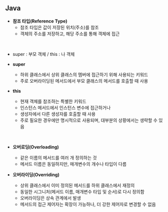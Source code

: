 ## Java

- **참조 타입(Reference Type)**
  - 참조 타입은 값이 저장된 위치(주소)를 참조
  - 객체의 주소를 저장하고, 해당 주소를 통해 객체에 접근

<br>

- super : 부모 객체 / this : 나 객체
- **super** 
  - 하위 클래스에서 상위 클래스의 멤버에 접근하기 위해 사용되는 키워드
  - 주로 오버라이딩된 메서드에서 부모 클래스의 메서드를 호출할 때 사용

- **this**
  - 현재 객체를 참조하는 특별한 키워드
  - 인스턴스 메서드에서 인스턴스 변수에 접근하거나
  - 생성자에서 다른 생성자를 호출할 때 사용
  - 주로 필요한 경우에만 명시적으로 사용되며, 대부분의 상황에서는 생략할 수 있음

<br>

- **오버로딩(Overloading)**
  - 같은 이름의 메서드를 여러 개 정의하는 것
  - 메서드 이름은 동일하지만, 매개변수의 개수나 타입이 다름

- **오버라이딩(Overriding)**
  - 상위 클래스에서 이미 정의된 메서드를 하위 클래스에서 재정의
  - 동일한 시그니처(메서드 이름, 매개변수 타입 및 순서)로 다시 정의함
  - 오버라이딩은 상속 관계에서 발생
  - 메서드의 접근 제어자는 확장이 가능하나, 더 강한 제어자로 변경할 수 없음